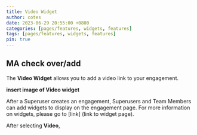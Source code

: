 ```yaml
---
title: Video Widget
author: cotes
date: 2023-06-29 20:55:00 +0800
categories: [pages/features, widgets, features]
tags: [pages/features, widgets, features]
pin: true
---
```


## MA check over/add  

The **Video Widget** allows you to add a video link to your engagement.

  **insert image of Video widget**  
  
After a Superuser creates an engagement, Superusers and Team Members can add widgets to display on the engagement page. For more information on widgets, please go to [link] (link to widget page).

After selecting **Video**, 
